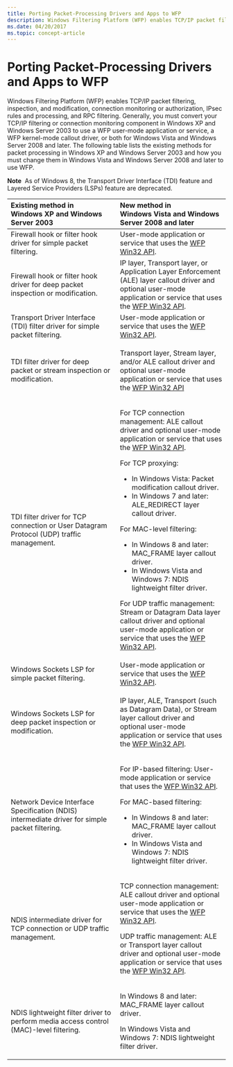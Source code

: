 ```yaml
---
title: Porting Packet-Processing Drivers and Apps to WFP
description: Windows Filtering Platform (WFP) enables TCP/IP packet filtering, inspection, and modification, connection monitoring or authorization, IPsec rules and processing, and RPC filtering.
ms.date: 04/20/2017
ms.topic: concept-article
---
```


# Porting Packet-Processing Drivers and Apps to WFP


Windows Filtering Platform (WFP) enables TCP/IP packet filtering, inspection, and modification, connection monitoring or authorization, IPsec rules and processing, and RPC filtering. Generally, you must convert your TCP/IP filtering or connection monitoring component in Windows XP and Windows Server 2003 to use a WFP user-mode application or service, a WFP kernel-mode callout driver, or both for Windows Vista and Windows Server 2008 and later. The following table lists the existing methods for packet processing in Windows XP and Windows Server 2003 and how you must change them in Windows Vista and Windows Server 2008 and later to use WFP.

**Note**  As of Windows 8, the Transport Driver Interface (TDI) feature and Layered Service Providers (LSPs) feature are deprecated.

 

<table>
<colgroup>
<col width="50%" />
<col width="50%" />
</colgroup>
<thead>
<tr class="header">
<th align="left">Existing method in Windows XP and Windows Server 2003</th>
<th align="left">New method in Windows Vista and Windows Server 2008 and later</th>
</tr>
</thead>
<tbody>
<tr class="odd">
<td align="left">Firewall hook or filter hook driver for simple packet filtering.</td>
<td align="left">User-mode application or service that uses the <a href="/windows/desktop/FWP/windows-filtering-platform-start-page" data-raw-source="[WFP Win32 API](/windows/desktop/FWP/windows-filtering-platform-start-page)">WFP Win32 API</a>.</td>
</tr>
<tr class="even">
<td align="left">Firewall hook or filter hook driver for deep packet inspection or modification.</td>
<td align="left">IP layer, Transport layer, or Application Layer Enforcement (ALE) layer callout driver and optional user-mode application or service that uses the <a href="/windows/desktop/FWP/windows-filtering-platform-start-page" data-raw-source="[WFP Win32 API](/windows/desktop/FWP/windows-filtering-platform-start-page)">WFP Win32 API</a>.</td>
</tr>
<tr class="odd">
<td align="left">Transport Driver Interface (TDI) filter driver for simple packet filtering.</td>
<td align="left">User-mode application or service that uses the <a href="/windows/desktop/FWP/windows-filtering-platform-start-page" data-raw-source="[WFP Win32 API](/windows/desktop/FWP/windows-filtering-platform-start-page)">WFP Win32 API</a>.</td>
</tr>
<tr class="even">
<td align="left">TDI filter driver for deep packet or stream inspection or modification.</td>
<td align="left"><p>Transport layer, Stream layer, and/or ALE callout driver and optional user-mode application or service that uses the <a href="/windows/desktop/FWP/windows-filtering-platform-start-page" data-raw-source="[WFP Win32 API](/windows/desktop/FWP/windows-filtering-platform-start-page)">WFP Win32 API</a></p></td>
</tr>
<tr class="odd">
<td align="left">TDI filter driver for TCP connection or User Datagram Protocol (UDP) traffic management.</td>
<td align="left"><p>For TCP connection management: ALE callout driver and optional user-mode application or service that uses the <a href="/windows/desktop/FWP/windows-filtering-platform-start-page" data-raw-source="[WFP Win32 API](/windows/desktop/FWP/windows-filtering-platform-start-page)">WFP Win32 API</a>.</p>
<p>For TCP proxying:</p>
<ul>
<li>In Windows Vista: Packet modification callout driver.</li>
<li>In Windows 7 and later: ALE_REDIRECT layer callout driver.</li>
</ul>
<p>For MAC-level filtering:</p>
<ul>
<li>In Windows 8 and later: MAC_FRAME layer callout driver.</li>
<li>In Windows Vista and Windows 7: NDIS lightweight filter driver.</li>
</ul>
<p>For UDP traffic management: Stream or Datagram Data layer callout driver and optional user-mode application or service that uses the <a href="/windows/desktop/FWP/windows-filtering-platform-start-page" data-raw-source="[WFP Win32 API](/windows/desktop/FWP/windows-filtering-platform-start-page)">WFP Win32 API</a>.</p></td>
</tr>
<tr class="even">
<td align="left">Windows Sockets LSP for simple packet filtering.</td>
<td align="left">User-mode application or service that uses the <a href="/windows/desktop/FWP/windows-filtering-platform-start-page" data-raw-source="[WFP Win32 API](/windows/desktop/FWP/windows-filtering-platform-start-page)">WFP Win32 API</a>.</td>
</tr>
<tr class="odd">
<td align="left">Windows Sockets LSP for deep packet inspection or modification.</td>
<td align="left"><p>IP layer, ALE, Transport (such as Datagram Data), or Stream layer callout driver and optional user-mode application or service that uses the <a href="/windows/desktop/FWP/windows-filtering-platform-start-page" data-raw-source="[WFP Win32 API](/windows/desktop/FWP/windows-filtering-platform-start-page)">WFP Win32 API</a>.</p></td>
</tr>
<tr class="even">
<td align="left">Network Device Interface Specification (NDIS) intermediate driver for simple packet filtering.</td>
<td align="left"><p>For IP-based filtering: User-mode application or service that uses the <a href="/windows/desktop/FWP/windows-filtering-platform-start-page" data-raw-source="[WFP Win32 API](/windows/desktop/FWP/windows-filtering-platform-start-page)">WFP Win32 API</a>.</p>
<p>For MAC-based filtering:</p>
<ul>
<li>In Windows 8 and later: MAC_FRAME layer callout driver.</li>
<li>In Windows Vista and Windows 7: NDIS lightweight filter driver.</li>
</ul></td>
</tr>
<tr class="odd">
<td align="left">NDIS intermediate driver for TCP connection or UDP traffic management.</td>
<td align="left"><p>TCP connection management: ALE callout driver and optional user-mode application or service that uses the <a href="/windows/desktop/FWP/windows-filtering-platform-start-page" data-raw-source="[WFP Win32 API](/windows/desktop/FWP/windows-filtering-platform-start-page)">WFP Win32 API</a>.</p>
<p>UDP traffic management: ALE or Transport layer callout driver and optional user-mode application or service that uses the <a href="/windows/desktop/FWP/windows-filtering-platform-start-page" data-raw-source="[WFP Win32 API](/windows/desktop/FWP/windows-filtering-platform-start-page)">WFP Win32 API</a>.</p></td>
</tr>
<tr class="even">
<td align="left">NDIS lightweight filter driver to perform media access control (MAC)-level filtering.</td>
<td align="left"><p>In Windows 8 and later: MAC_FRAME layer callout driver.</p>
<p>In Windows Vista and Windows 7: NDIS lightweight filter driver.</p></td>
</tr>
</tbody>
</table>

 

